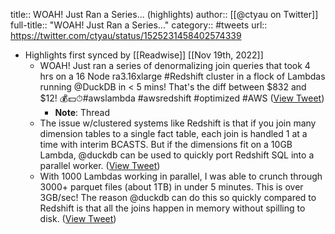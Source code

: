 title:: WOAH! Just Ran a Series... (highlights)
author:: [[@ctyau on Twitter]]
full-title:: "WOAH! Just Ran a Series..."
category:: #tweets
url:: https://twitter.com/ctyau/status/1525231458402574339

- Highlights first synced by [[Readwise]] [[Nov 19th, 2022]]
	- WOAH! Just ran a series of denormalizing join queries that took 4 hrs on a 16 Node ra3.16xlarge #Redshift cluster in a flock of Lambdas running @DuckDB in  < 5 mins! That's the diff between $832 and $12! 💰💵⏱#awslambda #awsredshift #optimized #AWS ([View Tweet](https://twitter.com/ctyau/status/1525231458402574339))
		- **Note**: Thread
	- The issue w/clustered systems like Redshift is that if you join many dimension tables to a single fact table, each join is handled 1 at a time with interim BCASTS. But if the dimensions fit on a 10GB Lambda, @duckdb can be used to quickly port Redshift SQL into a parallel worker. ([View Tweet](https://twitter.com/ctyau/status/1525501673036201984))
	- With 1000 Lambdas working in parallel, I was able to crunch through 3000+ parquet files (about 1TB) in under 5 minutes. This is over 3GB/sec! The reason @duckdb can do this so quickly compared to Redshift is that all the joins happen in memory without spilling to disk. ([View Tweet](https://twitter.com/ctyau/status/1525503275201601537))